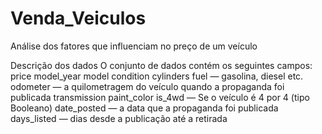 # Venda_Veiculos
Análise dos fatores que influenciam no preço de um veículo

Descrição dos dados
O conjunto de dados contém os seguintes campos:
price
model_year
model
condition
cylinders
fuel — gasolina, diesel etc.
odometer — a quilometragem do veículo quando a propaganda foi publicada
transmission
paint_color
is_4wd — Se o veículo é 4 por 4 (tipo Booleano)
date_posted — a data que a propaganda foi publicada
days_listed — dias desde a publicação até a retirada
